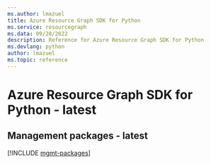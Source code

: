 ```yaml
---
ms.author: lmazuel
title: Azure Resource Graph SDK for Python
ms.service: resourcegraph
ms.data: 09/28/2022
description: Reference for Azure Resource Graph SDK for Python
ms.devlang: python
author: lmazuel
ms.topic: reference
---
```

# Azure Resource Graph SDK for Python - latest

## Management packages - latest
[!INCLUDE [mgmt-packages](resource-graph-mgmt-index.md)]